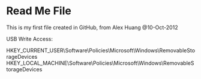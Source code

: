 Read Me File
============
This is my first file created in GitHub, from Alex Huang @10-Oct-2012


USB Write Access:

HKEY_CURRENT_USER\Software\Policies\Microsoft\Windows\RemovableStorageDevices
HKEY_LOCAL_MACHINE\Software\Policies\Microsoft\Windows\RemovableStorageDevices
